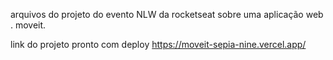 arquivos do projeto do evento NLW da rocketseat sobre uma aplicação web . moveit.

link do projeto pronto com deploy https://moveit-sepia-nine.vercel.app/
